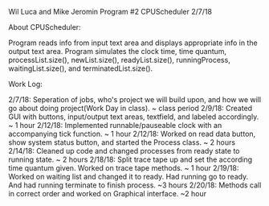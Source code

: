 Wil Luca and Mike Jeromin
Program #2
CPUScheduler
2/7/18

About CPUScheduler:

Program reads info from input text area and displays appropriate info in the output text area.  Program simulates the clock time,
time quantum, processList.size(), newList.size(), readyList.size(), runningProcess, waitingList.size(), and terminatedList.size().


Work Log:

2/7/18: Seperation of jobs, who's project we will build upon, and how we will go about doing project(Work Day in class). ~ class period
2/9/18: Created GUI with buttons, input/output text areas, textfield, and labeled accordingly. ~ 1 hour
2/12/18: Implemented runnable/pauseable clock with an accompanying tick function. ~ 1 hour
2/12/18: Worked on read data button, show system status button, and started the Process class. ~ 2 hours
2/14/18: Cleaned up code and changed processes from ready state to running state. ~ 2 hours
2/18/18: Split trace tape up and set the according time quantum given. Worked on trace tape methods. ~ 1 hour
2/19/18: Worked on waiting list and changed it to ready. Had running go to ready. And had running terminate to finish process. ~3 hours
2/20/18: Methods call in correct order and worked on Graphical interface. ~2 hour
